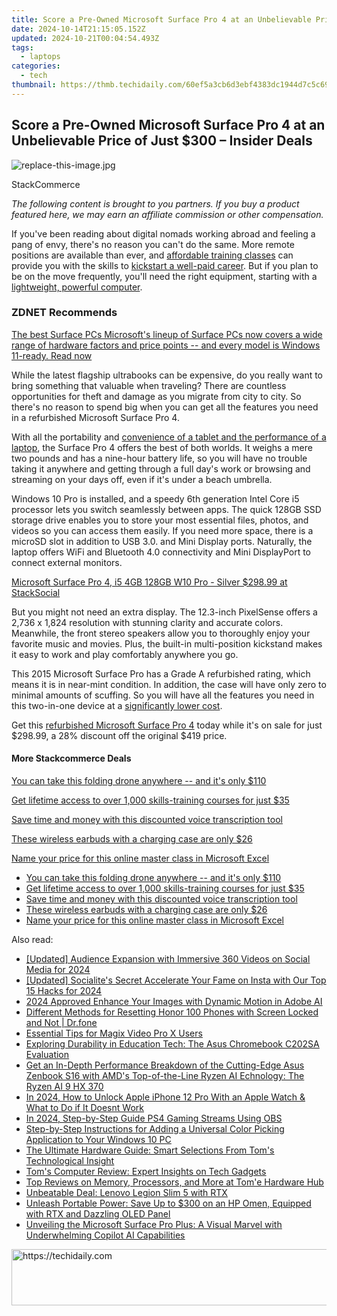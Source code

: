 ```yaml
---
title: Score a Pre-Owned Microsoft Surface Pro 4 at an Unbelievable Price of Just $300 – Insider Deals
date: 2024-10-14T21:15:05.152Z
updated: 2024-10-21T00:04:54.493Z
tags:
  - laptops
categories:
  - tech
thumbnail: https://thmb.techidaily.com/60ef5a3cb6d3ebf4383dc1944d7c5c6920d92b79ffebc24b472a5709fccd0d23.jpg
---
```


## Score a Pre-Owned Microsoft Surface Pro 4 at an Unbelievable Price of Just $300 – Insider Deals

![replace-this-image.jpg](https://www.zdnet.com/a/img/resize/4c514d8302cc49c5ebce75cd5c826acffb42deec/2017/05/24/98021f04-0728-4f27-adb7-b0bbd0bd60b6/microsoft-surface-pro-4-02.jpg?auto=webp&width=1280)

StackCommerce

_The following content is brought to you  partners. If you buy a product featured here, we may earn an affiliate commission or other compensation._

If you've been reading about digital nomads working abroad and feeling a pang of envy, there's no reason you can't do the same. More remote positions are available than ever, and [affordable training classes](https://www.zdnet.com/article/train-to-become-a-highly-paid-aws-professional-for-just-60/) can provide you with the skills to [kickstart a well-paid career](https://www.zdnet.com/article/train-for-cybersecurity-certification-with-this-69-lifetime-membership/). But if you plan to be on the move frequently, you'll need the right equipment, starting with a [lightweight, powerful computer](https://stacksocial.com/sales/microsoft-surface-pro-4-i5-4gb-128gb-w10-pro-model-1724-silver?utm%5Fsource=zdnet.com&utm%5Fmedium=referral&utm%5Fcampaign=microsoft-surface-pro-4-i5-4gb-128gb-w10-pro-model-1724-silver&utm%5Fterm=scsf-552715&utm%5Fcontent=a0x1P000004lhZLQAY&scsonar=1&aid=a-ceempx7z).

### **ZDNET** Recommends

[The best Surface PCs Microsoft's lineup of Surface PCs now covers a wide range of hardware factors and price points -- and every model is Windows 11-ready.  Read now](https://www.zdnet.com/article/best-surface-pc/)

While the latest flagship ultrabooks can be expensive, do you really want to bring something that valuable when traveling? There are countless opportunities for theft and damage as you migrate from city to city. So there's no reason to spend big when you can get all the features you need in a refurbished Microsoft Surface Pro 4.

With all the portability and [convenience of a tablet and the performance of a laptop](https://stacksocial.com/sales/microsoft-surface-pro-4-i5-4gb-128gb-w10-pro-model-1724-silver?utm%5Fsource=zdnet.com&utm%5Fmedium=referral&utm%5Fcampaign=microsoft-surface-pro-4-i5-4gb-128gb-w10-pro-model-1724-silver&utm%5Fterm=scsf-552715&utm%5Fcontent=a0x1P000004lhZLQAY&scsonar=1&aid=a-ceempx7z), the Surface Pro 4 offers the best of both worlds. It weighs a mere two pounds and has a nine-hour battery life, so you will have no trouble taking it anywhere and getting through a full day's work or browsing and streaming on your days off, even if it's under a beach umbrella.

Windows 10 Pro is installed, and a speedy 6th generation Intel Core i5 processor lets you switch seamlessly between apps. The quick 128GB SSD storage drive enables you to store your most essential files, photos, and videos so you can access them easily. If you need more space, there is a microSD slot in addition to USB 3.0\. and Mini Display ports. Naturally, the laptop offers WiFi and Bluetooth 4.0 connectivity and Mini DisplayPort to connect external monitors.

[Microsoft Surface Pro 4, i5 4GB 128GB W10 Pro - Silver $298.99 at StackSocial](https://stacksocial.com/sales/microsoft-surface-pro-4-i5-4gb-128gb-w10-pro-model-1724-silver?utm%5Fsource=zdnet.com&utm%5Fmedium=referral&utm%5Fcampaign=microsoft-surface-pro-4-i5-4gb-128gb-w10-pro-model-1724-silver&utm%5Fterm=scsf-552715&utm%5Fcontent=a0x1P000004lhZLQAY&scsonar=1&aid=a-ceempx7z)

But you might not need an extra display. The 12.3-inch PixelSense offers a 2,736 x 1,824 resolution with stunning clarity and accurate colors. Meanwhile, the front stereo speakers allow you to thoroughly enjoy your favorite music and movies. Plus, the built-in multi-position kickstand makes it easy to work and play comfortably anywhere you go. 

This 2015 Microsoft Surface Pro has a Grade A refurbished rating, which means it is in near-mint condition. In addition, the case will have only zero to minimal amounts of scuffing. So you will have all the features you need in this two-in-one device at a [significantly lower cost](https://www.zdnet.com/article/safe-to-buy-refurbished-devices-why-this-startup-thinks-its-better-than-buying-new/).

Get this [refurbished Microsoft Surface Pro 4](https://stacksocial.com/sales/microsoft-surface-pro-4-i5-4gb-128gb-w10-pro-model-1724-silver?utm%5Fsource=zdnet.com&utm%5Fmedium=referral&utm%5Fcampaign=microsoft-surface-pro-4-i5-4gb-128gb-w10-pro-model-1724-silver&utm%5Fterm=scsf-552715&utm%5Fcontent=a0x1P000004lhZLQAY&scsonar=1&aid=a-ceempx7z) today while it's on sale for just $298.99, a 28% discount off the original $419 price.

#### More Stackcommerce Deals

[You can take this folding drone anywhere -- and it's only $110](https://www.zdnet.com/article/get-a-folding-drone-you-can-take-with-you-anywhere-for-110/ "You can take this folding drone anywhere  -- and it's only $110")

[Get lifetime access to over 1,000 skills-training courses for just $35](https://www.zdnet.com/article/learn-it-coding-and-design-skills-for-just-20-with-this-course-pack/ "Get lifetime access to over 1,000 skills-training courses for just $35")

[Save time and money with this discounted voice transcription tool](https://www.zdnet.com/article/save-money-and-time-with-this-discounted-voice-transcription-tool/ "Save time and money with this discounted voice transcription tool")

[These wireless earbuds with a charging case are only $26](https://www.zdnet.com/article/get-these-wireless-earbuds-with-a-charging-case-for-just-26/ "These wireless earbuds with a charging case are only $26")

[Name your price for this online master class in Microsoft Excel](https://www.zdnet.com/article/name-your-price-for-this-online-master-class-in-microsoft-excel/ "Name your price for this online master class in Microsoft Excel")

* [You can take this folding drone anywhere -- and it's only $110](https://www.zdnet.com/article/get-a-folding-drone-you-can-take-with-you-anywhere-for-110/ "You can take this folding drone anywhere  -- and it's only $110")
* [Get lifetime access to over 1,000 skills-training courses for just $35](https://www.zdnet.com/article/learn-it-coding-and-design-skills-for-just-20-with-this-course-pack/ "Get lifetime access to over 1,000 skills-training courses for just $35")
* [Save time and money with this discounted voice transcription tool](https://www.zdnet.com/article/save-money-and-time-with-this-discounted-voice-transcription-tool/ "Save time and money with this discounted voice transcription tool")
* [These wireless earbuds with a charging case are only $26](https://www.zdnet.com/article/get-these-wireless-earbuds-with-a-charging-case-for-just-26/ "These wireless earbuds with a charging case are only $26")
* [Name your price for this online master class in Microsoft Excel](https://www.zdnet.com/article/name-your-price-for-this-online-master-class-in-microsoft-excel/ "Name your price for this online master class in Microsoft Excel")

<ins class="adsbygoogle"
     style="display:block"
     data-ad-format="autorelaxed"
     data-ad-client="ca-pub-7571918770474297"
     data-ad-slot="1223367746"></ins>

<ins class="adsbygoogle"
     style="display:block"
     data-ad-client="ca-pub-7571918770474297"
     data-ad-slot="8358498916"
     data-ad-format="auto"
     data-full-width-responsive="true"></ins>

<span class="atpl-alsoreadstyle">Also read:</span>
<div><ul>
<li><a href="https://facebook-video-recording.techidaily.com/updated-audience-expansion-with-immersive-360-videos-on-social-media-for-2024/"><u>[Updated] Audience Expansion with Immersive 360 Videos on Social Media for 2024</u></a></li>
<li><a href="https://instagram-clips.techidaily.com/updated-socialites-secret-accelerate-your-fame-on-insta-with-our-top-15-hacks-for-2024/"><u>[Updated] Socialite's Secret Accelerate Your Fame on Insta with Our Top 15 Hacks for 2024</u></a></li>
<li><a href="https://fox-boxes.techidaily.com/2024-approved-enhance-your-images-with-dynamic-motion-in-adobe-ai/"><u>2024 Approved Enhance Your Images with Dynamic Motion in Adobe AI</u></a></li>
<li><a href="https://techidaily.com/different-methods-for-resetting-honor-100-phones-with-screen-locked-and-not-drfone-by-drfone-reset-android-reset-android/"><u>Different Methods for Resetting Honor 100 Phones with Screen Locked and Not | Dr.fone</u></a></li>
<li><a href="https://extra-tips.techidaily.com/essential-tips-for-magix-video-pro-x-users/"><u>Essential Tips for Magix Video Pro X Users</u></a></li>
<li><a href="https://buynow-reviews.techidaily.com/exploring-durability-in-education-tech-the-asus-chromebook-c202sa-evaluation/"><u>Exploring Durability in Education Tech: The Asus Chromebook C202SA Evaluation</u></a></li>
<li><a href="https://hardware-reviews.techidaily.com/1723862669669-get-an-in-depth-performance-breakdown-of-the-cutting-edge-asus-zenbook-s16-with-amds-top-of-the-line-ryzen-ai-echnology-the-ryzen-ai-9-hx-370/"><u>Get an In-Depth Performance Breakdown of the Cutting-Edge Asus Zenbook S16 with AMD's Top-of-the-Line Ryzen AI Echnology: The Ryzen AI 9 HX 370</u></a></li>
<li><a href="https://ios-unlock.techidaily.com/in-2024-how-to-unlock-apple-iphone-12-pro-with-an-apple-watch-and-what-to-do-if-it-doesnt-work-by-drfone-ios/"><u>In 2024, How to Unlock Apple iPhone 12 Pro With an Apple Watch & What to Do if It Doesnt Work</u></a></li>
<li><a href="https://video-capture.techidaily.com/in-2024-step-by-step-guide-ps4-gaming-streams-using-obs/"><u>In 2024, Step-by-Step Guide PS4 Gaming Streams Using OBS</u></a></li>
<li><a href="https://win-dash.techidaily.com/step-by-step-instructions-for-adding-a-universal-color-picking-application-to-your-windows-10-pc/"><u>Step-by-Step Instructions for Adding a Universal Color Picking Application to Your Windows 10 PC</u></a></li>
<li><a href="https://hardware-reviews.techidaily.com/the-ultimate-hardware-guide-smart-selections-from-toms-technological-insight/"><u>The Ultimate Hardware Guide: Smart Selections From Tom's Technological Insight</u></a></li>
<li><a href="https://hardware-reviews.techidaily.com/toms-computer-review-expert-insights-on-tech-gadgets/"><u>Tom's Computer Review: Expert Insights on Tech Gadgets</u></a></li>
<li><a href="https://hardware-reviews.techidaily.com/top-reviews-on-memory-processors-and-more-at-tome-hardware-hub/"><u>Top Reviews on Memory, Processors, and More at Tom'e Hardware Hub</u></a></li>
<li><a href="https://hardware-reviews.techidaily.com/unbeatable-deal-lenovo-legion-slim-5-with-rtx/"><u>Unbeatable Deal: Lenovo Legion Slim 5 with RTX</u></a></li>
<li><a href="https://hardware-reviews.techidaily.com/unleash-portable-power-save-up-to-300-on-an-hp-omen-equipped-with-rtx-and-dazzling-oled-panel/"><u>Unleash Portable Power: Save Up to $300 on an HP Omen, Equipped with RTX and Dazzling OLED Panel</u></a></li>
<li><a href="https://hardware-reviews.techidaily.com/unveiling-the-microsoft-surface-pro-plus-a-visual-marvel-with-underwhelming-copilot-ai-capabilities/"><u>Unveiling the Microsoft Surface Pro Plus: A Visual Marvel with Underwhelming Copilot AI Capabilities</u></a></li>
</ul></div>

<!-- affiliate ads begin -->
<a href="https://aligracehair.sjv.io/c/5597632/1896560/19272" target="_top" id="1896560">
  <img src="//a.impactradius-go.com/display-ad/19272-1896560" border="0" alt="https://techidaily.com" width="728" height="90"/>
</a>
<img height="0" width="0" src="https://aligracehair.sjv.io/i/5597632/1896560/19272" style="position:absolute;visibility:hidden;" border="0" />
<!-- affiliate ads end -->

